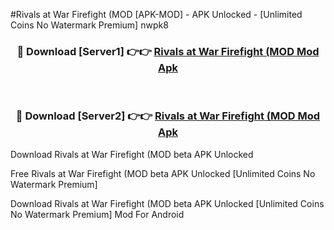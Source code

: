 #Rivals at War Firefight (MOD [APK-MOD] - APK Unlocked - [Unlimited Coins No Watermark Premium] nwpk8



<div align="center">

<h3>🔴 Download [Server1] 👉👉 <a href="https://momento.my/?title=Rivals_at_War_Firefight_(MOD">Rivals at War Firefight (MOD Mod Apk</a></h3><br>

<h3>🔴 Download [Server2] 👉👉 <a href="https://momento.my/?title=Rivals_at_War_Firefight_(MOD">Rivals at War Firefight (MOD Mod Apk</a></h3>
</div>



Download Rivals at War Firefight (MOD beta APK Unlocked

Free Rivals at War Firefight (MOD beta APK Unlocked [Unlimited Coins No Watermark Premium]

Download Rivals at War Firefight (MOD beta APK Unlocked [Unlimited Coins No Watermark Premium] Mod For Android
